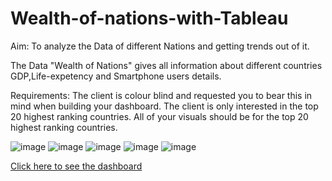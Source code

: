 # Wealth-of-nations-with-Tableau
Aim: To analyze the Data of different Nations and getting trends out of it.

The Data "Wealth of Nations" gives all information about different countries GDP,Life-expetency and Smartphone users details.

Requirements: The client is colour blind and requested you to bear this in mind when building your dashboard. The client is only interested in the top 20 highest ranking countries. All of your visuals should be for the top 20 highest ranking countries.

![image](https://user-images.githubusercontent.com/130658115/232059224-abbaf778-fc7f-4813-9e6c-765a9c83f487.png)
![image](https://user-images.githubusercontent.com/130658115/232059268-a6d0077d-e5cf-49fb-abc3-aede8839cab4.png)
![image](https://user-images.githubusercontent.com/130658115/232059320-0964f148-65a9-441c-b392-cba19790bb8c.png)
![image](https://user-images.githubusercontent.com/130658115/232059360-67e6d9a3-2a4e-4d4d-b7bf-fef7ef2212a5.png)
![image](https://user-images.githubusercontent.com/130658115/232059413-be4229a8-59f9-4381-84ee-be2df4db70d3.png)


[Click here to see the dashboard](https://public.tableau.com/app/profile/reyad.hamza/viz/TheWealthofnations_16772505067150/TheWealthofnations?publish=yes)
